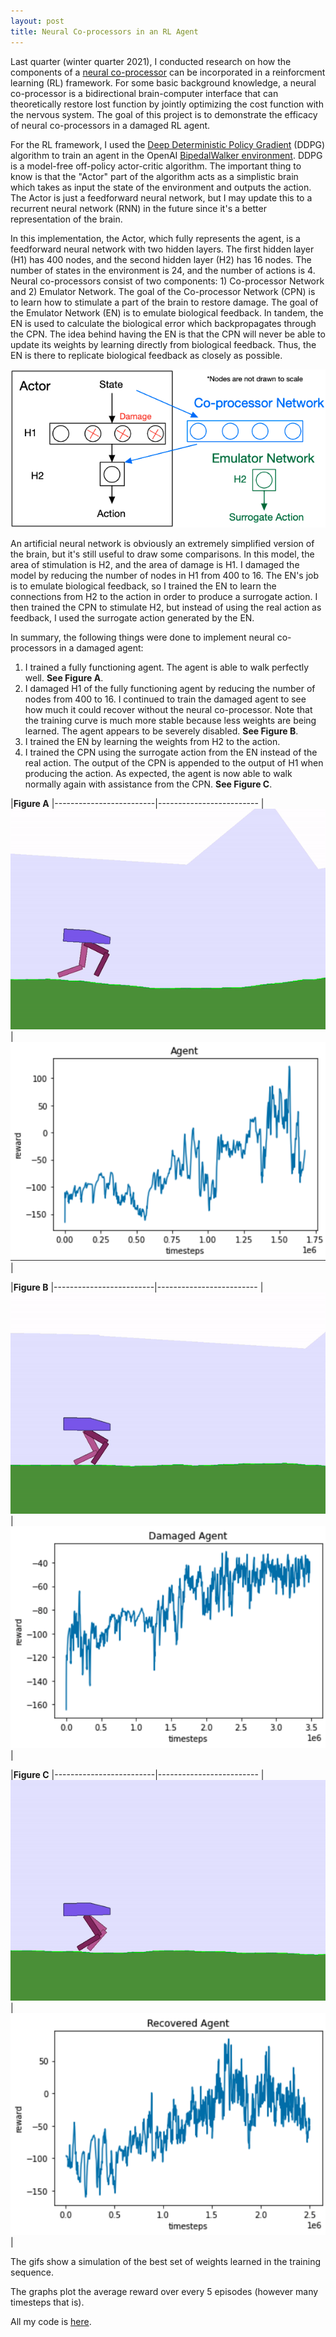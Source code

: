 ```yaml
---
layout: post
title: Neural Co-processors in an RL Agent
---
```


Last quarter (winter quarter 2021),  I conducted research on how the components of a [neural co-processor](https://www.sciencedirect.com/science/article/pii/S0959438818301843) can be incorporated in a reinforcment learning (RL) framework. For some basic background knowledge, a neural co-processor is a bidirectional brain-computer interface that can theoretically restore lost function by jointly optimizing the cost function with the nervous system. The goal of this project is to demonstrate the efficacy of neural co-processors in a damaged RL agent.

For the RL framework, I used the [Deep Deterministic Policy Gradient](https://arxiv.org/abs/1509.02971) (DDPG) algorithm to train an agent in the OpenAI [BipedalWalker environment](https://gym.openai.com/envs/BipedalWalker-v2/). DDPG is a model-free off-policy actor-critic algorithm. The important thing to know is that the "Actor" part of the algorithm acts as a simplistic brain which takes as input the state of the environment and outputs the action. The Actor is just a feedforward neural network, but I may update this to a recurrent neural network (RNN) in the future since it's a better representation of the brain.

In this implementation, the Actor, which fully represents the agent, is a feedforward neural network with two hidden layers. The first hidden layer (H1) has 400 nodes, and the second hidden layer (H2) has 16 nodes. The number of states in the environment is 24, and the number of actions is 4. Neural co-processors consist of two components: 1) Co-processor Network and 2) Emulator Network. The goal of the Co-processor Network (CPN) is to learn how to stimulate a part of the brain to restore damage. The goal of the Emulator Network (EN) is to emulate biological feedback. In tandem, the EN is used to calculate the biological error which backpropagates through the CPN. The idea behind having the EN is that the CPN will never be able to update its weights by learning directly from biological feedback. Thus, the EN is there to replicate biological feedback as closely as possible.

![Actor](/assets/actor.png)

An artificial neural network is obviously an extremely simplified version of the brain, but it's still useful to draw some comparisons. In this model, the area of stimulation is H2, and the area of damage is H1. I damaged the model by reducing the number of nodes in H1 from 400 to 16. The EN's job is to emulate biological feedback, so I trained the EN to learn the connections from H2 to the action in order to produce a surrogate action. I then trained the CPN to stimulate H2, but instead of using the real action as feedback, I used the surrogate action generated by the EN.

In summary, the following things were done to implement neural co-processors in a damaged agent:
1. I trained a fully functioning agent. The agent is able to walk perfectly well. **See Figure A**.
2. I damaged H1 of the fully functioning agent by reducing the number of nodes from 400 to 16. I continued to train the damaged agent to see how much it could recover without the neural co-processor. Note that the training curve is much more stable because less weights are being learned. The agent appears to be severely disabled. **See Figure B**.
3. I trained the EN by learning the weights from H2 to the action.
4. I trained the CPN using the surrogate action from the EN instead of the real action. The output of the CPN is appended to the output of H1 when producing the action. As expected, the agent is now able to walk normally again with assistance from the CPN.  **See Figure C**.

|**Figure A**
|-------------------------|-------------------------
|![Actor](/assets/actor.gif)|![Graph](/assets/functioning_graph.png)|                 

|**Figure B**
|-------------------------|-------------------------
|![Actor](/assets/damaged-actor.gif)|![Graph](/assets/damaged_graph.png)|   

|**Figure C**
|-------------------------|-------------------------
|![Actor](/assets/recovered-actor.gif)|![Graph](/assets/recovered_graph.png)| 

The gifs show a simulation of the best set of weights learned in the training sequence. 

The graphs plot the average reward over every 5 episodes (however many timesteps that is). 

All my code is [here](https://github.com/cjto2000/DDPG-PyTorch).
